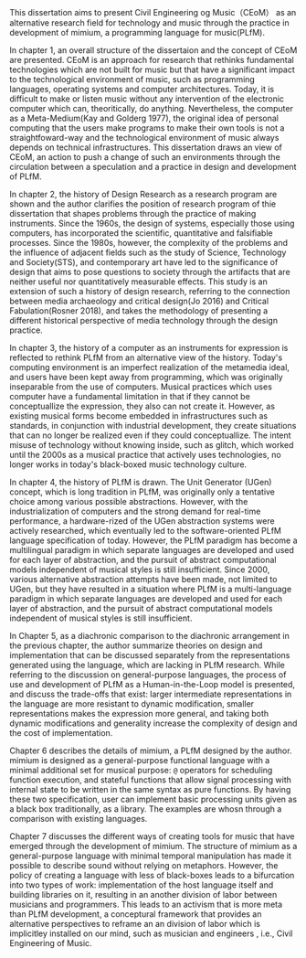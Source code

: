 This dissertation aims to present Civil Engineering og Music（CEoM） as an alternative research field for technology and music through the practice in development of mimium, a programming language for music(PLfM).

In chapter 1, an overall structure of the dissertaion and the concept of  CEoM are presented. CEoM is an approach for research that rethinks fundamental technologies which are not built for music but that have a significant impact to the technological environment of music, such as programming languages, operating systems and computer architectures. Today, it is difficult to make or listen music without any intervention of the electronic computer which can, theoritically, do anything. Nevertheless, the computer as a Meta-Medium(Kay and Golderg 1977), the original idea of personal computing that the users make programs to make their own tools is not a straightfoward-way and the technological environment of music always depends on technical infrastructures. This dissertation draws an view of CEoM, an action to push a change of such an environments through the circulation between a speculation and a practice in design and development of PLfM.

In chapter 2, the history of Design Research as a research program are shown and the author clarifies the position of research program of thie dissertation that shapes problems through the practice of making instruments. Since the 1960s, the design of systems, especially those using computers, has incorporated the scientific, quantitative and falsifiable processes. Since the 1980s, however, the complexity of the problems and the influence of adjacent fields such as the study of Science, Technology and Society(STS), and contemporary art have led to the significance of design that aims to pose questions to society through the artifacts that are neither useful nor quantitatively measurable effects. This study is an extension of such a history of design research, referring to the connection between media archaeology and critical design(Jo 2016) and Critical Fabulation(Rosner 2018), and takes the methodology of presenting a different historical perspective of media technology through the design practice.

In chapter 3, the history of a computer as an instruments for expression is reflected to rethink PLfM from an alternative view of the history. Today's computing environment is an imperfect realization of the metamedia ideal, and users have been kept away from programming, which was originally inseparable from the use of computers. Musical practices which uses computer have a fundamental limitation in that if they cannot be conceptuallize the expression, they also can not create it. However, as existing musical forms become embedded in infrastructures such as standards, in conjunction with industrial development, they create situations that can no longer be realized even if they could conceptuallize. The intent misuse of technology without knowing inside, such as glitch, which worked until the 2000s as a musical practice that actively uses technologies, no longer works in today's black-boxed music technology culture.

In chapter 4, the history of PLfM is drawn. The Unit Generator (UGen) concept, which is long tradition in PLfM, was originally only a tentative choice among various possible abstractions. However, with the industrialization of computers and the strong demand for real-time performance, a hardware-rized of the UGen abstraction systems were actively researched, which eventually led to the software-oriented PLfM language specification of today. However, the PLfM paradigm has become a multilingual paradigm in which separate languages are developed and used for each layer of abstraction, and the pursuit of abstract computational models independent of musical styles is still insufficient. Since 2000, various alternative abstraction attempts have been made, not limited to UGen, but they have resulted in a situation where PLfM is a multi-language paradigm in which separate languages are developed and used for each layer of abstraction, and the pursuit of abstract computational models independent of musical styles is still insufficient.

In Chapter 5, as a diachronic comparison to the diachronic arrangement in the previous chapter, the author summarize theories on design and implementation that can be discussed separately from the representations generated using the language, which are lacking in PLfM research. While referring to the discussion on general-purpose languages, the process of use and development of PLfM as a Human-in-the-Loop model is presented, and discuss the trade-offs that exist: larger intermediate representations in the language are more resistant to dynamic modification, smaller representations makes the expression more general, and taking both dynamic modifications and generality increase the complexity of design and the cost of implementation.

Chapter 6 describes the details of mimium, a PLfM designed by the author. mimium is designed as a general-purpose functional language with a minimal additional set for musical purpose: `@` operators for scheduling function execution, and stateful functions that allow signal processing with internal state to be written in the same syntax as pure functions. By having these two specification, user can implement  basic processing units given as a black box traditionally, as a library. The examples are whosn through a comparison with existing languages.

Chapter 7 discusses the different ways of creating tools for music that have emerged through the development of mimium.  The structure of mimium as a general-purpose language with minimal temporal manipulation has made it possible to describe sound without relying on metaphors. However, the policy of creating a language with less of black-boxes leads to a bifurcation into two types of work: implementation of the host language itself and building libraries on it, resulting in an another division of labor between musicians and programmers. This leads to an activism that is more meta than PLfM development, a conceptural framework that provides an alternative perspectives to reframe an an  division of labor which is implicitley installed on our mind, such as musician and engineers , i.e., Civil Engineering of Music.


